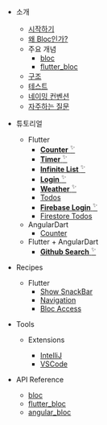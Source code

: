 - 소개

  - [시작하기](/ko-kr/gettingstarted.md)
  - [왜 Bloc인가?](/ko-kr/whybloc.md)
  - 주요 개념
    - [bloc](/ko-kr/coreconcepts.md)
    - [flutter_bloc](/ko-kr/flutterbloccoreconcepts.md)
  - [구조](/ko-kr/architecture.md)
  - [테스트](/ko-kr/testing.md)
  - [네이밍 컨벤션](/ko-kr/blocnamingconventions.md)
  - [자주하는 질문](/ko-kr/faqs.md)

- 튜토리얼

  - Flutter
    - [**Counter** <sup>✨</sup>](fluttercountertutorial.md)
    - [**Timer** <sup>✨</sup>](fluttertimertutorial.md)
    - [**Infinite List** <sup>✨</sup>](flutterinfinitelisttutorial.md)
    - [**Login** <sup>✨</sup>](flutterlogintutorial.md)
    - [**Weather** <sup>✨</sup>](flutterweathertutorial.md)
    - [Todos](fluttertodostutorial.md)
    - [**Firebase Login** <sup>✨</sup>](flutterfirebaselogintutorial.md)
    - [Firestore Todos](flutterfirestoretodostutorial.md)
  - AngularDart
    - [Counter](angularcountertutorial.md)
  - Flutter + AngularDart
    - [**Github Search** <sup>✨</sup>](flutterangulargithubsearch.md)

- Recipes

  - Flutter
    - [Show SnackBar](recipesfluttershowsnackbar.md)
    - [Navigation](recipesflutternavigation.md)
    - [Bloc Access](recipesflutterblocaccess.md)

- Tools

  - Extensions

    - [IntelliJ](blocintellijextension.md)
    - [VSCode](blocvscodeextension.md)

- API Reference
  - [bloc](https://pub.dev/documentation/bloc/latest/bloc/bloc-library.html)
  - [flutter_bloc](https://pub.dev/documentation/flutter_bloc/latest/flutter_bloc/flutter_bloc-library.html)
  - [angular_bloc](https://pub.dev/documentation/angular_bloc/latest/angular_dart/angular_dart-library.html)
